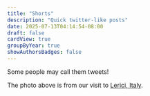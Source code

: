 ```yaml
---
title: "Shorts"
description: "Quick twitter-like posts"
date: 2025-07-13T04:14:54-08:00
draft: false
cardView: true
groupByYear: true
showAuthorsBadges: false
---
```


Some people may call them tweets!

The photo above is from our visit to [Lerici, Italy](https://maps.app.goo.gl/hDnDkPsDbfESXR9y6).
